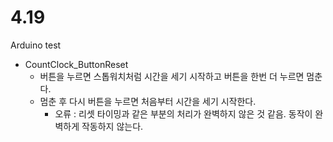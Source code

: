 # 4.19
Arduino test

+ CountClock_ButtonReset
  + 버튼을 누르면 스톱워치처럼 시간을 세기 시작하고 버튼을 한번 더 누르면 멈춘다.
  + 멈춘 후 다시 버튼을 누르면 처음부터 시간을 세기 시작한다.
    + 오류 : 리셋 타이밍과 같은 부분의 처리가 완벽하지 않은 것 같음. 동작이 완벽하게 작동하지 않는다.
